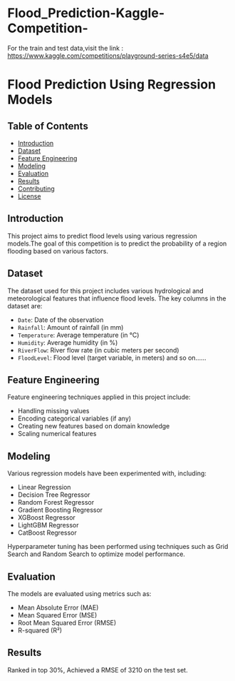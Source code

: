 # Flood_Prediction-Kaggle-Competition-
For the train and test data,visit the link :
https://www.kaggle.com/competitions/playground-series-s4e5/data
 

# Flood Prediction Using Regression Models

## Table of Contents
- [Introduction](#introduction)
- [Dataset](#dataset)
- [Feature Engineering](#feature-engineering)
- [Modeling](#modeling)
- [Evaluation](#evaluation)
- [Results](#results)
- [Contributing](#contributing)
- [License](#license)

## Introduction
This project aims to predict flood levels using various regression models.The goal of this competition is to predict the probability of a region flooding based on various factors.



## Dataset
The dataset used for this project includes various hydrological and meteorological features that influence flood levels. The key columns in the dataset are:

- `Date`: Date of the observation
- `Rainfall`: Amount of rainfall (in mm)
- `Temperature`: Average temperature (in °C)
- `Humidity`: Average humidity (in %)
- `RiverFlow`: River flow rate (in cubic meters per second)
- `FloodLevel`: Flood level (target variable, in meters)
and so on......

## Feature Engineering
Feature engineering techniques applied in this project include:

- Handling missing values
- Encoding categorical variables (if any)
- Creating new features based on domain knowledge
- Scaling numerical features

## Modeling
Various regression models have been experimented with, including:

- Linear Regression
- Decision Tree Regressor
- Random Forest Regressor
- Gradient Boosting Regressor
- XGBoost Regressor
- LightGBM Regressor
- CatBoost Regressor

Hyperparameter tuning has been performed using techniques such as Grid Search and Random Search to optimize model performance.

## Evaluation
The models are evaluated using metrics such as:

- Mean Absolute Error (MAE)
- Mean Squared Error (MSE)
- Root Mean Squared Error (RMSE)
- R-squared (R²)

## Results
Ranked in top 30%, Achieved a RMSE of 3210 on the test set.

 

